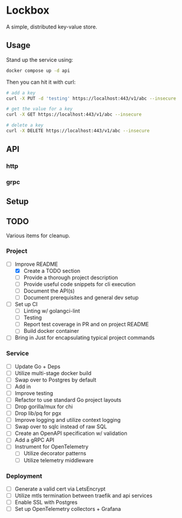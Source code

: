 # Lockbox

A simple, distributed key-value store.

## Usage
Stand up the service using:

```sh
docker compose up -d api
```

Then you can hit it with curl:
```sh
# add a key
curl -X PUT -d 'testing' https://localhost:443/v1/abc --insecure

# get the value for a key
curl -X GET https://localhost:443/v1/abc --insecure

# delete a key
curl -X DELETE https://localhost:443/v1/abc --insecure
```

## API
### http
### grpc

## Setup

## TODO
Various items for cleanup.

### Project
- [ ] Improve README
  - [x] Create a TODO section
  - [ ] Provide a thorough project description
  - [ ] Provide useful code snippets for cli execution
  - [ ] Document the API(s)
  - [ ] Document prerequisites and general dev setup
- [ ] Set up CI
  - [ ] Linting w/ golangci-lint
  - [ ] Testing
  - [ ] Report test coverage in PR and on project README
  - [ ] Build docker container
- [ ] Bring in Just for encapsulating typical project commands

### Service
- [ ] Update Go + Deps
- [ ] Utilize multi-stage docker build
- [ ] Swap over to Postgres by default
- [ ] Add in 
- [ ] Improve testing
- [ ] Refactor to use standard Go project layouts
- [ ] Drop gorilla/mux for chi
- [ ] Drop lib/pq for pgx
- [ ] Improve logging and utilize context logging
- [ ] Swap over to sqlc instead of raw SQL
- [ ] Create an OpenAPI specification w/ validation
- [ ] Add a gRPC API
- [ ] Instrument for OpenTelemetry
  - [ ] Utilize decorator patterns
  - [ ] Utilize telemetry middleware

### Deployment
- [ ] Generate a valid cert via LetsEncrypt
- [ ] Utilize mtls termination between traefik and api services
- [ ] Enable SSL with Postgres
- [ ] Set up OpenTelemetry collectors + Grafana